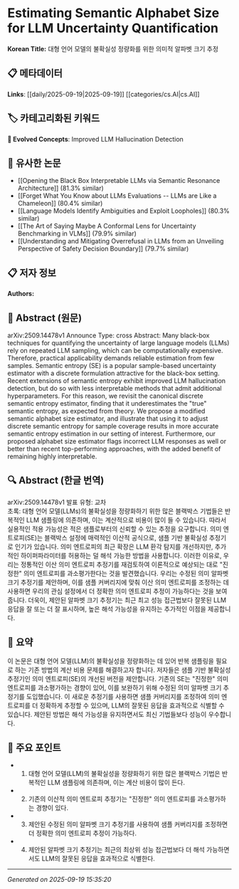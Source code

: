 
# Estimating Semantic Alphabet Size for LLM Uncertainty Quantification

**Korean Title:** 대형 언어 모델의 불확실성 정량화를 위한 의미적 알파벳 크기 추정

## 📋 메타데이터

**Links**: [[daily/2025-09-19|2025-09-19]] [[categories/cs.AI|cs.AI]]

## 🏷️ 카테고리화된 키워드
**🚀 Evolved Concepts**: Improved LLM Hallucination Detection

## 🔗 유사한 논문
- [[Opening the Black Box Interpretable LLMs via Semantic Resonance Architecture]] (81.3% similar)
- [[Forget What You Know about LLMs Evaluations -- LLMs are Like a Chameleon]] (80.4% similar)
- [[Language Models Identify Ambiguities and Exploit Loopholes]] (80.3% similar)
- [[The Art of Saying Maybe A Conformal Lens for Uncertainty Benchmarking in VLMs]] (79.9% similar)
- [[Understanding and Mitigating Overrefusal in LLMs from an Unveiling Perspective of Safety Decision Boundary]] (79.7% similar)

## 📋 저자 정보

**Authors:** 

## 📄 Abstract (원문)

arXiv:2509.14478v1 Announce Type: cross 
Abstract: Many black-box techniques for quantifying the uncertainty of large language models (LLMs) rely on repeated LLM sampling, which can be computationally expensive. Therefore, practical applicability demands reliable estimation from few samples. Semantic entropy (SE) is a popular sample-based uncertainty estimator with a discrete formulation attractive for the black-box setting. Recent extensions of semantic entropy exhibit improved LLM hallucination detection, but do so with less interpretable methods that admit additional hyperparameters. For this reason, we revisit the canonical discrete semantic entropy estimator, finding that it underestimates the "true" semantic entropy, as expected from theory. We propose a modified semantic alphabet size estimator, and illustrate that using it to adjust discrete semantic entropy for sample coverage results in more accurate semantic entropy estimation in our setting of interest. Furthermore, our proposed alphabet size estimator flags incorrect LLM responses as well or better than recent top-performing approaches, with the added benefit of remaining highly interpretable.

## 🔍 Abstract (한글 번역)

arXiv:2509.14478v1 발표 유형: 교차  
초록: 대형 언어 모델(LLMs)의 불확실성을 정량화하기 위한 많은 블랙박스 기법들은 반복적인 LLM 샘플링에 의존하며, 이는 계산적으로 비용이 많이 들 수 있습니다. 따라서 실용적인 적용 가능성은 적은 샘플로부터의 신뢰할 수 있는 추정을 요구합니다. 의미 엔트로피(SE)는 블랙박스 설정에 매력적인 이산적 공식으로, 샘플 기반 불확실성 추정기로 인기가 있습니다. 의미 엔트로피의 최근 확장은 LLM 환각 탐지를 개선하지만, 추가적인 하이퍼파라미터를 허용하는 덜 해석 가능한 방법을 사용합니다. 이러한 이유로, 우리는 정통적인 이산 의미 엔트로피 추정기를 재검토하여 이론적으로 예상되는 대로 "진정한" 의미 엔트로피를 과소평가한다는 것을 발견했습니다. 우리는 수정된 의미 알파벳 크기 추정기를 제안하며, 이를 샘플 커버리지에 맞춰 이산 의미 엔트로피를 조정하는 데 사용하면 우리의 관심 설정에서 더 정확한 의미 엔트로피 추정이 가능하다는 것을 보여줍니다. 더욱이, 제안된 알파벳 크기 추정기는 최근 최고 성능 접근법보다 잘못된 LLM 응답을 잘 또는 더 잘 표시하며, 높은 해석 가능성을 유지하는 추가적인 이점을 제공합니다.

## 📝 요약

이 논문은 대형 언어 모델(LLM)의 불확실성을 정량화하는 데 있어 반복 샘플링을 필요로 하는 기존 방법의 계산 비용 문제를 해결하고자 합니다. 저자들은 샘플 기반 불확실성 추정기인 의미 엔트로피(SE)의 개선된 버전을 제안합니다. 기존의 SE는 "진정한" 의미 엔트로피를 과소평가하는 경향이 있어, 이를 보완하기 위해 수정된 의미 알파벳 크기 추정기를 도입했습니다. 이 새로운 추정기를 사용하면 샘플 커버리지를 조정하여 의미 엔트로피를 더 정확하게 추정할 수 있으며, LLM의 잘못된 응답을 효과적으로 식별할 수 있습니다. 제안된 방법은 해석 가능성을 유지하면서도 최신 기법들보다 성능이 우수합니다.

## 🎯 주요 포인트

- 1. 대형 언어 모델(LLM)의 불확실성을 정량화하기 위한 많은 블랙박스 기법은 반복적인 LLM 샘플링에 의존하며, 이는 계산 비용이 많이 든다.

- 2. 기존의 이산적 의미 엔트로피 추정기는 "진정한" 의미 엔트로피를 과소평가하는 경향이 있다.

- 3. 제안된 수정된 의미 알파벳 크기 추정기를 사용하여 샘플 커버리지를 조정하면 더 정확한 의미 엔트로피 추정이 가능하다.

- 4. 제안된 알파벳 크기 추정기는 최근의 최상위 성능 접근법보다 더 해석 가능하면서도 LLM의 잘못된 응답을 효과적으로 식별한다.

---

*Generated on 2025-09-19 15:35:20*